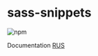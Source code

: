 # sass-snippets

![npm](https://img.shields.io/npm/dt/sass-snippets?label=snippets%20downloads&logo=sass&logoColor=%23fff)

Documentation [RUS](https://infernotiv.github.io/sass-snippets-doc/)

